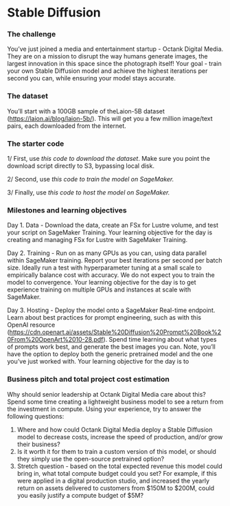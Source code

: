 # Stable Diffusion

### The challenge

You’ve just joined a media and entertainment startup - Octank Digital Media. They are on a mission to disrupt the way humans generate images, the largest innovation in this space since the photograph itself! Your goal - train your own Stable Diffusion model and achieve the highest iterations per second you can, while ensuring your model stays accurate. 

### The dataset

You’ll start with a 100GB sample of theLaion-5B dataset (https://laion.ai/blog/laion-5b/). This will get you a few million image/text pairs, each downloaded from the internet. 

### The starter code

1/ First, use *this code to download the dataset*. Make sure you point the download script directly to S3, bypassing local disk. 

2/ Second, use *this code to train the model on SageMaker.*

3/ Finally, use *this code to host the model on SageMaker.*

### Milestones and learning objectives

Day 1. Data - Download the data, create an FSx for Lustre volume, and test your script on SageMaker Training.  Your learning objective for the day is creating and managing FSx for Lustre with SageMaker Training.

Day 2. Training - Run on as many GPUs as you can, using data parallel within SageMaker training. Report your best iterations per second per batch size. Ideally run a test with hyperparameter tuning at a small scale to empirically balance cost with accuracy. We do not expect you to train the model to convergence. Your learning objective for the day is to get experience training on multiple GPUs and instances at scale with SageMaker.

Day 3. Hosting - Deploy the model onto a SageMaker Real-time endpoint. Learn about best practices for prompt engineering, such as with this OpenAI resource (https://cdn.openart.ai/assets/Stable%20Diffusion%20Prompt%20Book%20From%20OpenArt%2010-28.pdf). Spend time learning about what types of prompts work best, and generate the best images you can. Note, you’ll have the option to deploy both the generic pretrained model and the one you’ve just worked with. Your learning objective for the day is to 

### Business pitch and total project cost estimation

Why should senior leadership at Octank Digital Media care about this? Spend some time creating a lightweight business model to see a return from the investment in compute. Using your experience, try to answer the following questions:

1. Where and how could Octank Digital Media deploy a Stable Diffusion model to decrease costs, increase the speed of production, and/or grow their business?
2. Is it worth it for them to train a custom version of this model, or should they simply use the open-source pretrained option? 
3. Stretch question - based on the total expected revenue this model could bring in, what total compute budget could you set? For example, if this were applied in a digital production studio, and increased the yearly return on assets delivered to customers from $150M to $200M, could you easily justify a compute budget of $5M? 

